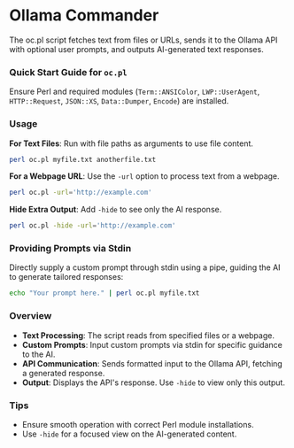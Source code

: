 # Ollama Commander

The oc.pl script fetches text from files or URLs, sends it to the Ollama API with optional user prompts, and outputs AI-generated text responses.

### Quick Start Guide for `oc.pl`

Ensure Perl and required modules (`Term::ANSIColor`, `LWP::UserAgent`, `HTTP::Request`, `JSON::XS`, `Data::Dumper`, `Encode`) are installed.

### Usage

**For Text Files**: Run with file paths as arguments to use file content.

```bash
perl oc.pl myfile.txt anotherfile.txt
```

**For a Webpage URL**: Use the `-url` option to process text from a webpage.

```bash
perl oc.pl -url='http://example.com'
```
**Hide Extra Output**: Add `-hide` to see only the AI response.

```bash
perl oc.pl -hide -url='http://example.com'
```

### Providing Prompts via Stdin

Directly supply a custom prompt through stdin using a pipe, guiding the AI to generate tailored responses:
```bash
echo "Your prompt here." | perl oc.pl myfile.txt
```

### Overview

- **Text Processing**: The script reads from specified files or a webpage.
- **Custom Prompts**: Input custom prompts via stdin for specific guidance to the AI.
- **API Communication**: Sends formatted input to the Ollama API, fetching a generated response.
- **Output**: Displays the API's response. Use `-hide` to view only this output.

### Tips

- Ensure smooth operation with correct Perl module installations.
- Use `-hide` for a focused view on the AI-generated content.

